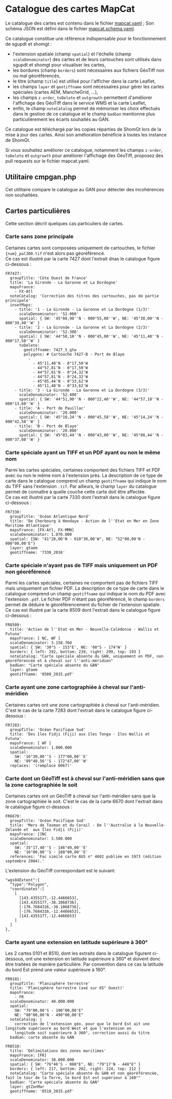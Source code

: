 # Catalogue des cartes MapCat

Le catalogue des cartes est contenu dans le fichier [mapcat.yaml](mapcat.yaml) ;
Son schéma JSON est défini dans le fichier [mapcat.schema.yaml](mapcat.schema.yaml).

Ce catalogue constitue une référence indispensable pour le fonctionnement de sgupdt et shomgt :

- l'extension spatiale (champ `spatial`) et l'échelle (champ `scaleDenominator`) des cartes et de leurs cartouches
  sont utilisés dans sgupdt et shomgt pour visualiser les cartes,
- les bordures (champ `borders`) sont nécessaires aux fichiers GéoTiff non ou mal géoréférencés,
- le titre (champ `title`) est utilisé pour l'afficher dans la carte Leaflet,
- les champs `layer` et `geotiffname` sont nécessaires pour gérer les cartes spéciales (cartes AEM, MancheGrid, ...),
- les champs `z-order`, `toDelete` et `outgrowth` permettent d'améliorer l'affichage des GéoTiff dans le service WMS
  et la carte Leaflet,
- enfin, le champ `noteCatalog` permet de mémoriser les choix effectués dans le gestion de ce catalogue
  et le champ `badGan` mentionne plus particulièrement les écarts souhaités au GAN.

Ce catalogue est téléchargé par les copies réparties de ShomGt lors de la mise à jour des cartes.
Ainsi son amélioration bénéficie à toutes les instance de ShomGt.

Si vous souhaitez améliorer ce catalogue, notamment les champs `z-order`, `toDelete` et `outgrowth` pour améliorer
l'affichage des GéoTiff, proposez des pull requests sur le fichier mapcat.yaml.

## Utilitaire cmpgan.php
Cet utilitaire compare le catalogue au GAN pour détecter des incohérences non souhaitées.

## Cartes particulières
Cette section décrit quelques cas particuliers de cartes.

### Carte sans zone principale
Certaines cartes sont composées uniquement de cartouches, le fichier `{num}_pal300.tif` n'est alors pas géoréférencé.  
Ce cas est illustré par la carte 7427 dont l'extrait dnas le catalogue figure ci-dessous :

    FR7427:
      groupTitle: 'Côte Ouest de France'
      title: 'La Gironde - La Garonne et La Dordogne'
      mapsFrance:
        - FX-Atl
      noteCatalog: 'Correction des titres des cartouches, pas de partie principale'
      insetMaps:
        - title: '1 - La Gironde - La Garonne et La Dordogne (1/3)'
          scaleDenominator: '52.000'
          spatial: { SW: '45°08,90''N - 000°55,00''W', NE: '45°30,00''N - 000°39,40''W' }
        - title: '2 - La Gironde - La Garonne et La Dordogne (2/3)'
          scaleDenominator: '52.300'
          spatial: { SW: '44°50,18''N - 000°45,00''W', NE: '45°11,40''N - 000°17,50''W' }
          toDelete:
            geotiffname: 7427_5_gtw
            polygons: # Cartouche 7427-B - Port de Blaye
              - 
                - 45°11,40'N - 0°17,50'W
                - 44°57,81'N - 0°17,50'W
                - 44°57,81'N - 0°24,32'W
                - 44°57,81'N - 0°24,32'W
                - 45°05,44'N - 0°33,62'W
                - 45°11,40'N - 0°33,62'W
        - title: '3 - La Gironde - La Garonne et La Dordogne (3/3)'
          scaleDenominator: '52.400'
          spatial: { SW: '44°51,90''N - 000°22,40''W', NE: '44°57,10''N - 000°13,60''W' }
        - title: 'A - Port de Pauillac'
          scaleDenominator: '20.000'
          spatial: { SW: '45°10,24''N - 000°45,58''W', NE: '45°14,24''N - 000°42,58''W' }
        - title: 'B - Port de Blaye'
          scaleDenominator: '20.000'
          spatial: { SW: '45°03,44''N - 000°43,00''W', NE: '45°08,44''N - 000°37,08''W' }

### Carte spéciale ayant un TIFF et un PDF ayant ou non le même nom
Parmi les cartes spéciales, certaines comportent des fichiers TIFF et PDF avec ou non le même nom à l'extension près.
La description de ce type de carte dans le catalogue comprend un champ `geotiffname` qui indique le nom du TIFF
sans l'extension `.tif`.
Par ailleurs, le champ `layer` du catalogue permet de connaître à quelle couche cette carte doit être affectée.   
Ce cas est illustré par la carte 7330 dont l'extrait dans le catalogue figure ci-dessous :

    FR7330:
      groupTitle: 'Océan Atlantique Nord'
      title: 'De Cherbourg à Hendaye - Action de l''Etat en Mer en Zone Maritime Atlantique'
      mapsFrance: [FX-Atl, FX-MMN]
      scaleDenominator: 1.070.000
      spatial: {SW: "41°28,00'N - 010°30,00'W", NE: "52°00,00'N - 000°00,00'E"}
      layer: gtaem
      geotiffname: '7330_2016'

### Carte spéciale n'ayant pas de TIFF mais uniquement un PDF non géoréférencé
Parmi les cartes spéciales, certaines ne comportent pas de fichiers TIFF mais uniquement un fichier PDF.
La description de ce type de carte dans le catalogue comprend un champ `geotiffname` qui indique le nom du PDF
avec l'extension `.pdf`.
Le fichier PDF n'étant pas géoréférencé, le champ `borders` permet de déduire le géoréférencement du fichier
de l'extension spatiale.
Ce cas est illustré par la carte 8509 dont l'extrait dans le catalogue figure ci-dessous :

    FR8509:
      title: 'Action de l''Etat en Mer - Nouvelle-Calédonie - Wallis et Futuna'
      mapsFrance: [ NC, WF ]
      scaleDenominator: 3.158.760
      spatial: { SW: '30°S - 153°E', NE: '08°S - 174°W' }
      borders: { left: 292, bottom: 239, right: 299, top: 193 }
      noteCatalog: "Carte spéciale absente du GAN, uniquement en PDF, non géoréférencée et à cheval sur l''anti-méridien"
      badGan: "Carte spéciale absente du GAN"
      layer: gtaem
      geotiffname: '8509_2015.pdf'

### Carte ayant une zone cartographiée à cheval sur l'anti-méridien
Certaines cartes ont une zone cartographiée à cheval sur l'anti-méridien.
C'est le cas de la carte 7283 dont l'extrait dans le catalogue figure ci-dessous :

    FR7283:
      groupTitle: 'Océan Pacifique Sud'
      title: 'Des îles Fidji (Fiji) aux îles Tonga - Iles Wallis et Futuna'
      mapsFrance: [ WF ]
      scaleDenominator: 1.000.000
      spatial:
        SW: '16°30,00''S - 177°00,00''E'
        NE: '09°40,56''S - 172°47,00''W'
      replaces: '(remplace 6067)'

### Carte dont un GéoTiff est à cheval sur l'anti-méridien sans que la zone cartographiée le soit
Certaines cartes ont un GéoTiff à cheval sur l'anti-méridien sans que la zone cartographiée le soit.
C'est le cas de la carte 6670 dont l'extrait dans le catalogue figure ci-dessous :

    FR6670:
      groupTitle: 'Océan Pacifique Sud'
      title: 'Mers de Tasman et du Corail - De l''Australie à la Nouvelle-Zélande et  aux Îles Fidji (Fiji)'
      mapsFrance: []NC
      scaleDenominator: 3.500.000
      spatial:
        SW: '35°17,40''S - 146°40,00''E'
        NE: '16°00,00''S - 180°00,00''E'
      references: 'Fac similé carte AUS n° 4602 publiée en 1973 (édition septembre 2004).'

L'extension du GéoTiff correspondant est le suivant:

    "wgs84Extent":{
      "type":"Polygon",
      "coordinates":[
        [
          [143.4355177,-12.4466653],
          [143.4355177,-38.1068736],
          [-176.7684316,-38.1068736],
          [-176.7684316,-12.4466653],
          [143.4355177,-12.4466653]
        ]
      ]
    },

### Carte ayant une extension en latitude supérieure à 360°
Les 2 cartes 0101 et 8510, dont les extraits dans le catalogue figurent ci-dessous,
ont une extension en latitude supérieure à 360° et doivent donc être traitées de manière particulière.
Par convention dans ce cas la latitude du bord Est prend une valeur supérieure à 180°.

    FR0101:
      groupTitle: 'Planisphère terrestre'
      title: 'Planisphère terrestre (axé sur 65° Ouest)'
      mapsFrance:
        - FR
      scaleDenominator: 40.000.000
      spatial:
        SW: "79°00,00'S - 100°00,00'E"
        NE: "80°00,00'N - 490°00,00'E"
      noteCatalog: |
        correction de l'extension géo. pour que le bord Est ait une longitude supérieure au bord West et que l'extension en
        longitude soit supérieure à 360°, correction aussi du titre
      badGan: carte absente du GAN
    
    FR8510:
      title: 'Délimitations des zones maritimes'
      mapsFrance: [FR]
      scaleDenominator: 38.000.000
      spatial: { SW: "76°46'S - 088°E", NE: "79°17'N - 448°E" }
      borders: { left: 217, bottom: 202, right: 224, top: 212 }
      noteCatalog: "Carte spéciale absente du GAN et non géoréférencée, fait le tour de la Terre, le bord Est est supérieur à 180°"
      badGan: "Carte spéciale absente du GAN"
      layer: gtZonMar
      geotiffname: '8510_2015.pdf'
  
